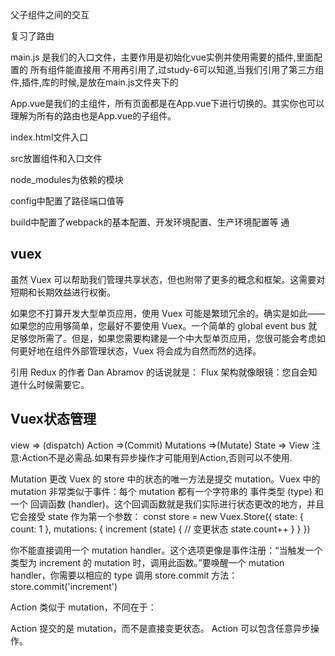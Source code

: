 父子组件之间的交互

复习了路由

main.js 是我们的入口文件，主要作用是初始化vue实例并使用需要的插件,里面配置的 所有组件能直接用 不用再引用了,过study-6可以知道,当我们引用了第三方组件,插件,库的时候,是放在main.js文件夹下的

App.vue是我们的主组件，所有页面都是在App.vue下进行切换的。其实你也可以理解为所有的路由也是App.vue的子组件。

index.html文件入口

src放置组件和入口文件

node_modules为依赖的模块

config中配置了路径端口值等

build中配置了webpack的基本配置、开发环境配置、生产环境配置等
通

## vuex
虽然 Vuex 可以帮助我们管理共享状态，但也附带了更多的概念和框架。这需要对短期和长期效益进行权衡。

如果您不打算开发大型单页应用，使用 Vuex 可能是繁琐冗余的。确实是如此——如果您的应用够简单，您最好不要使用 Vuex。一个简单的 global event bus 就足够您所需了。但是，如果您需要构建是一个中大型单页应用，您很可能会考虑如何更好地在组件外部管理状态，Vuex 将会成为自然而然的选择。

引用 Redux 的作者 Dan Abramov 的话说就是：
Flux 架构就像眼镜：您自会知道什么时候需要它。

## Vuex状态管理

view => (dispatch) Action =>(Commit) Mutations =>(Mutate) State => View
注意:Action不是必需品.如果有异步操作才可能用到Action,否则可以不使用.

Mutation
更改 Vuex 的 store 中的状态的唯一方法是提交 mutation。Vuex 中的 mutation 非常类似于事件：每个 mutation 都有一个字符串的 事件类型 (type) 和 一个 回调函数 (handler)。这个回调函数就是我们实际进行状态更改的地方，并且它会接受 state 作为第一个参数：
const store = new Vuex.Store({
  state: {
    count: 1
  },
  mutations: {
    increment (state) {
      // 变更状态
      state.count++
    }
  }
})

你不能直接调用一个 mutation handler。这个选项更像是事件注册：“当触发一个类型为 increment 的 mutation 时，调用此函数。”要唤醒一个 mutation handler，你需要以相应的 type 调用 store.commit 方法：
store.commit('increment')


Action 类似于 mutation，不同在于：

Action 提交的是 mutation，而不是直接变更状态。
Action 可以包含任意异步操作。